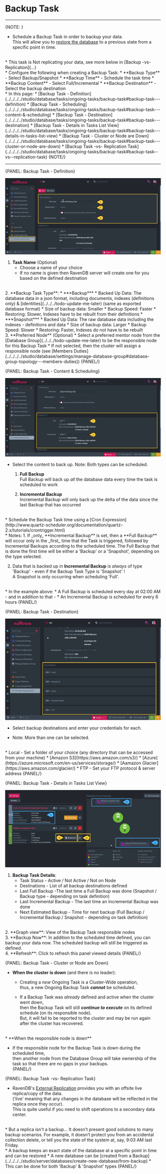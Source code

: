 ﻿# Backup Task
---

{NOTE: }

* Schedule a Backup Task in order to backup your data.  
  This will allow you to [restore the database](../../../todo-update-me-later) to a previous state from a specific point in time.  
<br/>
* This task is Not replicating your data, see more below in [Backup -vs- Replication](...)  
<br/>
* Configure the following when creating a Backup Task:
  * **Backup Type** - Select Backup/Snapshot  
  * **Backup Time** - Schedule the task time  
  * **Backup Content** - Select Full/Incremental  
  * **Backup Destination** - Select the backup destination  
<br/>
* In this page:  
  * [Backup Task - Definition](../../../../studio/database/tasks/ongoing-tasks/backup-task#backup-task---definition)  
  * [Backup Task - Scheduling](../../../../studio/database/tasks/ongoing-tasks/backup-task#backup-task---content-&-scheduling)  
  * [Backup Task - Destination](../../../../studio/database/tasks/ongoing-tasks/backup-task#backup-task---destination)  
  * [Backup Task - Details in Tasks List View](../../../../studio/database/tasks/ongoing-tasks/backup-task#backup-task---details-in-tasks-list-view)  
  * [Backup Task - Cluster or Node are Down](../../../../studio/database/tasks/ongoing-tasks/backup-task#backup-task---cluster-or-node-are-down)  
  * [Backup Task -vs- Replication Task](../../../../studio/database/tasks/ongoing-tasks/backup-task#backup-task--vs--replication-task)  
{NOTE/}

---

{PANEL: Backup Task - Definition}

![Figure 1. Backup Task Definition](images/backup-task-1.png "Create New Backup Task")

1. **Task Name** (Optional)  
   * Choose a name of your choice  
   * If no name is given then RavenDB server will create one for you based on the defined destination  
<br/>
2. **Backup Task Type**:  
   * ***Backup***  
     * Backed Up Data: The database data in a json format, including documents, indexes (definitions only) & [identities](../../../todo-update-me-later)  
       (same as exported database format)
     * Size of backup data: Smaller  
     * Backup Speed: Faster  
     * Restoring: Slower, Indexes have to be rebuilt from their definitions  
   * ***Snapshot***  
     * Backed Up Data: The raw database data including the indexes - definitions and data
     * Size of backup data: Larger  
     * Backup Speed: Slower  
     * Restoring: Faster, Indexes do not have to be rebuilt  
<br/>
3. **Preferred Node** (Optional)  
  * Select a preferred mentor node from the [Database Group](../../../todo-update-me-later) to be the responsible node for this Backup Task  
  * If not selected, then the cluster will assign a responsible node (see [Members Duties](../../../../studio/database/settings/manage-database-group#database-group-topology---members-duties))  
{PANEL/}

{PANEL: Backup Task - Content & Scheduling}

![Figure 2. Backup Task Schedule and Content](images/backup-task-2.png "Backup Task Schedule & Content")

* Select the content to back up. Note: Both types can be scheduled.  
  1. **Full Backup**  
     Full Backup will back up _all_ the database data every time the task is scheduled to work  

  2. **Incremental Backup**  
     Incremental Backup will only back up the delta of the data since the last Backup that has occurred  
<br/>
* Schedule the Backup Task time using a [Cron Expression](http://www.quartz-scheduler.org/documentation/quartz-2.x/tutorials/crontrigger.html)  
<br/>
* Notes:  
  1. If _only_ **Incremental Backup** is set, then a **Full Backup** will occur only in the _first_ time that the Task is triggered,  
     followed by Incremental Backups according to the scheduled time.  
     The Full Backup that is done the first time will be either a 'Backup' or a 'Snapshot', depending on the type selected.  

  2. Data that is backed up in **Incremental Backup** is _always_ of type 'Backup' - even if the Backup Task Type is 'Snapshot' !  
     A Snapshot is only  occurring when scheduling 'Full'.  
<br/>
* In the example above:  
  * A Full Backup is scheduled every day at 02:00 AM - and in addition to that -  
  * An Incremental Backup is scheduled for every 6 hours  
{PANEL/}

{PANEL: Backup Task - Destination}

![Figure 3. Backup Task Destinations](images/backup-task-3.png "Backup Destinations")

* Select backup destinations and enter your credentials for each.  

* Note: More than one can be selected.  
<br/>
  * Local - Set a folder of your choice (any directory that can be accessed from your machine)  
  * [Amazon S3](https://aws.amazon.com/s3/)  
  * [Azure](https://azure.microsoft.com/en-us/services/storage/)  
  * [Aamazon Glacier](https://aws.amazon.com/glacier/)  
  * FTP - Set your FTP protocol & server address  
{PANEL/}

{PANEL: Backup Task - Details in Tasks List View}

![Figure 4. Backup Task - Task List View](images/backup-task-4.png "Tasks List View Details")

1. **Backup Task Details**:
   *  Task Status - Active / Not Active / Not on Node  
   *  Destinations - List of all backup destinations defined  
   *  Last Full Backup -The last time a Full Backup was done 
      (Snapshot / Backup type - depending on task definition)  
   *  Last Incremental Backup - The last time an Incremental Backup was done  
   *  Next Estimated Backup - Time for next backup 
      (Full Backup / Incremental Backup / Snapshot - depending on task definition)  
<br/>
2. **Graph view**:  
   View of the Backup Task responsible nodes  
<br/>
3. **Backup Now**:  
   In addition to the scheduled time defined, you can backup your data now.  
   The scheduled backup will still be triggered as defined.  
<br/>
4. **Refresh**:  
   Click to refresh this panel viewed details  
{PANEL/}

{PANEL: Backup Task - Cluster or Node are Down}

* **When the cluster is down** (and there is no leader):  

  * Creating a _new_ Ongoing Task is a Cluster-Wide operation,  
    thus, a new Ongoing Backup Task ***cannot*** be scheduled.  

  * If a Backup Task was _already_ defined and active when the cluster went down,  
    then the Backup Task will still ***continue to execute*** on its defined schedule (on its responsible node).  
    But, it will fail to be reported to the cluster and may be run again after the cluster has recovered.  
<br/>
* **When the responsible node is down**  

  * If the responsible node for the Backup Task is down during the scheduled time,  
    then another node from the Database Group will take ownership of the task so that there are no gaps in your backups.  
{PANEL/}

{PANEL: Backup Task -vs- Replication Task}

* RavenDB's [External Replication](../../../todo-update-me-later) provides you with an offsite live replica/copy of the data.  
  ('live' meaning that any changes in the database will be reflected in the replica once they occur).  
  This is quite useful if you need to shift operations to a secondary data center.  
<br/>
*  But a replica isn't a backup... It doesn’t present good solutions to many backup scenarios.  
   For example, it doesn’t protect you from an accidental collection delete,  
   or tell you the state of the system at, say, 9:03 AM last Friday.  
<br/>
* A backup keeps an exact state of the database at a specific point in time and can be restored  
  * A new database can be [created from a Backup](../../../../studio/server/databases/create-new-database/from-backup)  
  * This can be done for both 'Backup' & 'Snapshot' types  
{PANEL/}
